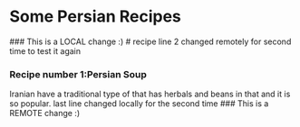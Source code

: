 <h1>Some Persian Recipes</h1>
### This is a LOCAL change :)
# recipe
line 2 changed remotely for second time to test it again
<h3>Recipe number 1:Persian Soup</h3>
Iranian have a traditional type of that has herbals and beans in that and it is so popular.
last line changed locally for the second time
### This is a REMOTE change :)
